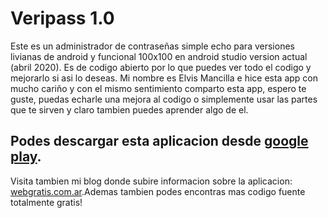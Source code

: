 # Veripass 1.0
Este es un administrador de contraseñas simple echo para versiones livianas de android y funcional 100x100 en android studio version actual (abril 2020). Es de codigo abierto por lo que puedes ver todo el codigo y mejorarlo si asi lo deseas. Mi nombre es Elvis Mancilla e hice esta app con mucho cariño y con el mismo sentimiento comparto esta app, espero te guste, puedas echarle una mejora al codigo o simplemente usar las partes que te sirven y claro tambien puedes aprender algo de el.
## Podes descargar esta aplicacion desde [google play](https://play.google.com/store/apps/details?id=com.Veripass1).
Visita tambien mi blog donde subire informacion sobre la aplicacion: [webgratis.com.ar](https://www.webgratis.com.ar).Ademas tambien podes encontras mas codigo fuente totalmente gratis!

